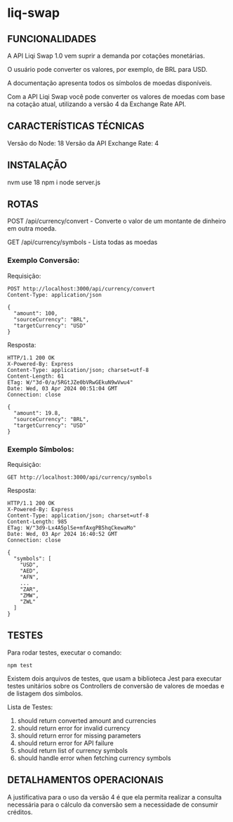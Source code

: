 # liq-swap

## FUNCIONALIDADES

A API Liqi Swap 1.0 vem suprir a demanda por cotações monetárias.

O usuário pode converter os valores, por exemplo, de BRL para USD.

A documentação apresenta todos os símbolos de moedas disponíveis.

Com a API Liqi Swap você pode converter os valores de moedas com base na 
cotação atual, utilizando a versão 4 da Exchange Rate API.

## CARACTERÍSTICAS TÉCNICAS

Versão do Node: 18
Versão da API Exchange Rate: 4

## INSTALAÇÃO

nvm use 18
npm i
node server.js

## ROTAS

POST /api/currency/convert - Converte o valor de um montante de dinheiro em outra moeda.

GET /api/currency/symbols - Lista todas as moedas

### Exemplo Conversão:

Requisição:

```
POST http://localhost:3000/api/currency/convert
Content-Type: application/json

{
  "amount": 100,
  "sourceCurrency": "BRL",
  "targetCurrency": "USD"
}
```

Resposta:

```
HTTP/1.1 200 OK
X-Powered-By: Express
Content-Type: application/json; charset=utf-8
Content-Length: 61
ETag: W/"3d-0/a/5RGtJZe0bVRwGEkuN9wVwu4"
Date: Wed, 03 Apr 2024 00:51:04 GMT
Connection: close

{
  "amount": 19.8,
  "sourceCurrency": "BRL",
  "targetCurrency": "USD"
}
```


### Exemplo Símbolos:

Requisição:

```
GET http://localhost:3000/api/currency/symbols
```

Resposta: 
```
HTTP/1.1 200 OK
X-Powered-By: Express
Content-Type: application/json; charset=utf-8
Content-Length: 985
ETag: W/"3d9-Lx4A5plSe+mfAxgPB5hqCkewaMo"
Date: Wed, 03 Apr 2024 16:40:52 GMT
Connection: close

{
  "symbols": [
    "USD",
    "AED",
    "AFN",
    ...
    "ZAR",
    "ZMW",
    "ZWL"
  ]
}
```

## TESTES

Para rodar testes, executar o comando:

`npm test`

Existem dois arquivos de testes, que usam a biblioteca Jest para executar 
testes unitários sobre os Controllers de conversão de valores de moedas e 
de listagem dos símbolos. 

Lista de Testes:
1. should return converted amount and currencies
2. should return error for invalid currency
3. should return error for missing parameters
4. should return error for API failure
5. should return list of currency symbols
6. should handle error when fetching currency symbols

## DETALHAMENTOS OPERACIONAIS

A justificativa para o uso da versão 4 é que ela permita realizar a consulta 
necessária para o cálculo da conversão sem a necessidade de consumir créditos. 



